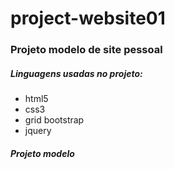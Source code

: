 # project-website01
### Projeto modelo de site pessoal

##### Linguagens usadas no projeto:

- html5<br/>
- css3<br/> 
- grid bootstrap<br/>
- jquery

##### Projeto modelo